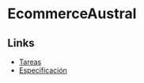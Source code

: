 # EcommerceAustral

## Links
* [Tareas](https://drive.google.com/drive/u/1/folders/0B-NaFvcTAq2wX0lGNlZOX2JuV0U)
* [Especificación](https://www.overleaf.com/9595007btwzjkjhktyg)
